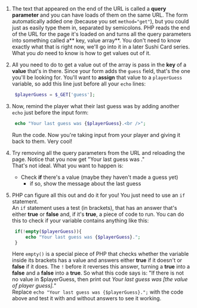 1. The text that appeared on the end of the URL is called a **query parameter** and you can have loads of them on the same URL. The form automatically added one \(because you set `method="get"`\), but you could just as easily type them in, separated by semicolons. PHP reads the end of the URL for the page it's loaded on and turns all the query parameters into something called a** key, value array**. You don't need to know exactly what that is right now, we'll go into it in a later Sushi Card series. What you _do_ need to know is how to get values out of it.
2. All you need to do to get a value out of the array is pass in the **key** of a **value** that's in there. Since your form adds the `guess` field, that's the one you'll be looking for. You'll want to **assign** that value to a `playerGuess` variable, so add this line just before all your `echo` lines:
   ```php
    $playerGuess = $_GET['guess'];
   ```
3. Now, remind the player what their last guess was by adding another `echo` just before the input form:

   ```php
    echo "Your last guess was {$playerGuess}.<br />";
   ```

   Run the code. Now you're taking input from your player and giving it back to them. Very cool!

4. Try removing all the query parameters from the URL and reloading the page. Notice that you now get "Your last guess was ."  
   That's not ideal. What you want to happen is:

   * Check **if** there's a value \(maybe they haven't made a guess yet\)
     * if so, show the message about the last guess

5. PHP can figure all this out and do it for you! You just need to use an `if` statement.  
   An `if` statement uses a test \(in brackets\), that has an answer that's either **true** or **false** and, if it's **true**, a piece of code to run. You can do this to check if your variable contains anything like this:

   ```php
    if(!empty($playerGuess)){
        echo "Your last guess was {$playerGuess}.";
    } 
   ```

   Here `empty()` is a special piece of PHP that checks whether the variable inside its brackets has a value and answers either **true** if it doesn't or **false** if it does. The `!` before it reverses this answer, turning a **true** into a **false** and a **false** into a **true**. So what this code says is: "If there is not no value in $playerGuess, then print out _Your last guess was \[the value of player guess\]._"  
    Replace `echo "Your last guess was {$playerGuess}.";` with the code above and test it with and without answers to see it working.



